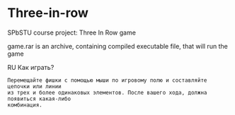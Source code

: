 # Three-in-row
SPbSTU course project: Three In Row game

game.rar is an archive, containing compiled executable file, that will run the game

RU
Как играть?

	Перемещайте фишки с помощью мыши по игровому полю и составляйте цепочки или линии
	из трех и более одинаковых элементов. После вашего хода, должна появиться какая-либо
	комбинация.
